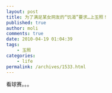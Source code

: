 ```yaml
---
layout: post
title: 为了满足某女网友的“饥渴”要求…上玉照！
published: true
author: moli
comments: true
date: 2010-04-19 01:04:39
tags:
    - 玉照
categories:
    - life
permalink: /archives/1533.html
---
```

[][1]

[][2]看球赛。。。

[][3]

 [1]: http://huoxr.com/wp-content/uploads/2010/04/20100418001.jpg
 [2]: http://huoxr.com/wp-content/uploads/2010/04/20100418007.jpg
 [3]: http://huoxr.com/wp-content/uploads/2010/04/20100418008.jpg